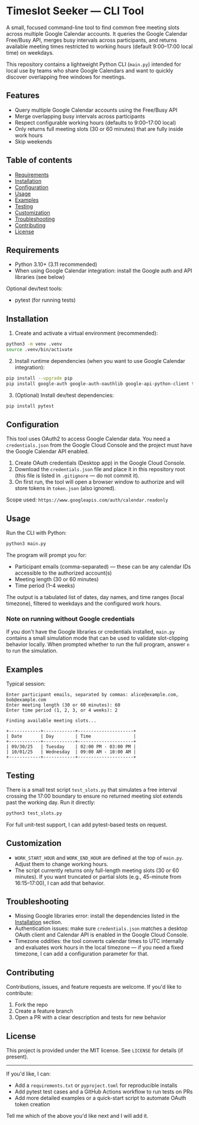 # Timeslot Seeker — CLI Tool

A small, focused command-line tool to find common free meeting slots across multiple Google Calendar accounts. It queries the Google Calendar Free/Busy API, merges busy intervals across participants, and returns available meeting times restricted to working hours (default 9:00–17:00 local time) on weekdays.

This repository contains a lightweight Python CLI (`main.py`) intended for local use by teams who share Google Calendars and want to quickly discover overlapping free windows for meetings.

## Features

-   Query multiple Google Calendar accounts using the Free/Busy API
-   Merge overlapping busy intervals across participants
-   Respect configurable working hours (defaults to 9:00–17:00 local)
-   Only returns full meeting slots (30 or 60 minutes) that are fully inside work hours
-   Skip weekends

## Table of contents

-   [Requirements](#requirements)
-   [Installation](#installation)
-   [Configuration](#configuration)
-   [Usage](#usage)
-   [Examples](#examples)
-   [Testing](#testing)
-   [Customization](#customization)
-   [Troubleshooting](#troubleshooting)
-   [Contributing](#contributing)
-   [License](#license)

## Requirements

-   Python 3.10+ (3.11 recommended)
-   When using Google Calendar integration: install the Google auth and API libraries (see below)

Optional dev/test tools:

-   pytest (for running tests)

## Installation

1. Create and activate a virtual environment (recommended):

```bash
python3 -m venv .venv
source .venv/bin/activate
```

2. Install runtime dependencies (when you want to use Google Calendar integration):

```bash
pip install --upgrade pip
pip install google-auth google-auth-oauthlib google-api-python-client tabulate
```

3. (Optional) Install dev/test dependencies:

```bash
pip install pytest
```

## Configuration

This tool uses OAuth2 to access Google Calendar data. You need a `credentials.json` from the Google Cloud Console and the project must have the Google Calendar API enabled.

1. Create OAuth credentials (Desktop app) in the Google Cloud Console.
2. Download the `credentials.json` file and place it in this repository root (this file is listed in `.gitignore` — do not commit it).
3. On first run, the tool will open a browser window to authorize and will store tokens in `token.json` (also ignored).

Scope used: `https://www.googleapis.com/auth/calendar.readonly`

## Usage

Run the CLI with Python:

```bash
python3 main.py
```

The program will prompt you for:

-   Participant emails (comma-separated) — these can be any calendar IDs accessible to the authorized account(s)
-   Meeting length (30 or 60 minutes)
-   Time period (1–4 weeks)

The output is a tabulated list of dates, day names, and time ranges (local timezone), filtered to weekdays and the configured work hours.

### Note on running without Google credentials

If you don't have the Google libraries or credentials installed, `main.py` contains a small simulation mode that can be used to validate slot-clipping behavior locally. When prompted whether to run the full program, answer `n` to run the simulation.

## Examples

Typical session:

```
Enter participant emails, separated by commas: alice@example.com, bob@example.com
Enter meeting length (30 or 60 minutes): 60
Enter time period (1, 2, 3, or 4 weeks): 2

Finding available meeting slots...

+------------+------------+---------------------+
| Date       | Day        | Time                |
+------------+------------+---------------------+
| 09/30/25   | Tuesday    | 02:00 PM - 03:00 PM |
| 10/01/25   | Wednesday  | 09:00 AM - 10:00 AM |
+------------+------------+---------------------+
```

## Testing

There is a small test script `test_slots.py` that simulates a free interval crossing the 17:00 boundary to ensure no returned meeting slot extends past the working day. Run it directly:

```bash
python3 test_slots.py
```

For full unit-test support, I can add pytest-based tests on request.

## Customization

-   `WORK_START_HOUR` and `WORK_END_HOUR` are defined at the top of `main.py`. Adjust them to change working hours.
-   The script currently returns only full-length meeting slots (30 or 60 minutes). If you want truncated or partial slots (e.g., 45-minute from 16:15–17:00), I can add that behavior.

## Troubleshooting

-   Missing Google libraries error: install the dependencies listed in the [Installation](#installation) section.
-   Authentication issues: make sure `credentials.json` matches a desktop OAuth client and Calendar API is enabled in the Google Cloud Console.
-   Timezone oddities: the tool converts calendar times to UTC internally and evaluates work hours in the local timezone — if you need a fixed timezone, I can add a configuration parameter for that.

## Contributing

Contributions, issues, and feature requests are welcome. If you'd like to contribute:

1. Fork the repo
2. Create a feature branch
3. Open a PR with a clear description and tests for new behavior

## License

This project is provided under the MIT license. See `LICENSE` for details (if present).

---

If you'd like, I can:

-   Add a `requirements.txt` or `pyproject.toml` for reproducible installs
-   Add pytest test cases and a GitHub Actions workflow to run tests on PRs
-   Add more detailed examples or a quick-start script to automate OAuth token creation

Tell me which of the above you'd like next and I will add it.
